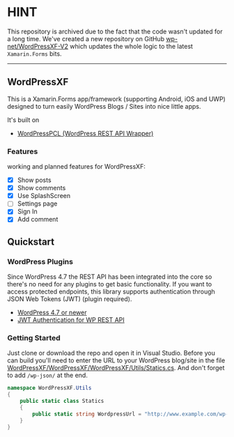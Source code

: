 # HINT
This repository is archived due to the fact that the code wasn't updated for a long time. We've created a new repository on GitHub [wp-net/WordPressXF-V2](https://github.com/wp-net/WordPressXF-V2) which updates the whole logic to the latest `Xamarin.Forms` bits.

---

## WordPressXF
This is a Xamarin.Forms app/framework (supporting Android, iOS and UWP) designed to turn easily WordPress Blogs / Sites into nice little apps.

It's built on
* [WordPressPCL (WordPress REST API Wrapper)](https://github.com/ThomasPe/WordPressPCL)

### Features
working and planned features for WordPressXF:
- [x] Show posts
- [x] Show comments
- [x] Use SplashScreen
- [ ] Settings page
- [x] Sign In
- [x] Add comment

## Quickstart

### WordPress Plugins
Since WordPress 4.7 the REST API has been integrated into the core so there's no need for any plugins to get basic functionality. If you want to access protected endpoints, this library supports authentication through JSON Web Tokens (JWT) (plugin required).

* [WordPress 4.7 or newer](https://wordpress.org/)
* [JWT Authentication for WP REST API](https://wordpress.org/plugins/jwt-authentication-for-wp-rest-api/)

### Getting Started

Just clone or download the repo and open it in Visual Studio. Before you can build you'll need to enter the URL to your WordPress blog/site in the file [WordPressXF/WordPressXF/WordPressXF/Utils/Statics.cs](https://github.com/wp-net/WordPressXF/blob/master/WordPressXF/WordPressXF/WordPressXF/Utils/Statics.cs). And don't forget to add `/wp-json/` at the end.

```c#
namespace WordPressXF.Utils
{
    public static class Statics
    {
        public static string WordpressUrl = "http://www.example.com/wp-json/";
    }
}
```

